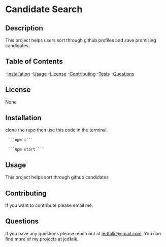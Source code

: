 # Candidate Search
## Description
This project helps users sort through github profiles and save promising candidates.

## Table of Contents
-[Installation](#installation)
-[Usage](#usage)
-[License](#license)
-[Contributing](#contributing)
-[Tests](#tests)
-[Questions](#questions)

## License

None      

## Installation
clone the repo then use this code in the terminal.

<pre> <code>```npm i```</code> </pre>

<pre> <code>```npm start ```</code> </pre>


## Usage
This project helps sort through github candidates
## Contributing
If you want to contribute please email me.

## Questions
If you have any questions please reach out at jedfalk@gmail.com. You can find more of my projects at jedfalk.
